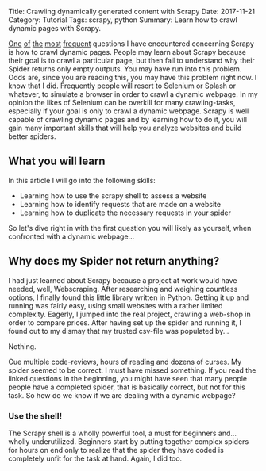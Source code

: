 Title: Crawling dynamically generated content with Scrapy
Date: 2017-11-21
Category: Tutorial
Tags: scrapy, python
Summary: Learn how to crawl dynamic pages with Scrapy.

[One](https://stackoverflow.com/questions/33185651/python-scrapy-for-dynamic-content) [of](https://stackoverflow.com/questions/27525142/selenium-ajax-dynamic-pagination-base-spider) [the](https://stackoverflow.com/questions/44110505/no-data-after-scraping-a-website) [most](https://stackoverflow.com/questions/41165599/how-to-get-the-href-and-associated-information-using-scrapy) [frequent](https://www.reddit.com/r/learnpython/comments/6ij1qa/trying_to_get_a_url_using_bs4_but_source_code_is/) questions I have encountered concerning Scrapy is how to crawl dynamic pages. People may learn about Scrapy because their goal is to crawl a particular page, but then fail to understand why their Spider returns only empty outputs. 
You may have run into this problem. Odds are, since you are reading this, you may have this problem right now. I know that I did. 
Frequently people will resort to Selenium or Splash or whatever, to simulate a browser in order to crawl a dynamic webpage. In my opinion the likes of Selenium can be overkill for many crawling-tasks, especially if your goal is only to crawl a dynamic webpage. Scrapy is well capable of crawling dynamic pages and by learning how to do it, you will gain many important skills that will help you analyze websites and build better spiders. 

## What you will learn

In this article I will go into the following skills:

* Learning how to use the scrapy shell to assess a website
* Learning how to identify requests that are made on a website
* Learning how to duplicate the necessary requests in your spider

So let's dive right in with the first question you will likely as yourself, when confronted with a dynamic webpage...

## Why does my Spider not return anything? 

I had just learned about Scrapy because a project at work would have needed, well, Webscraping. After researching and weighing countless options, I finally found this little library written in Python. Getting it up and running was fairly easy, using small websites with a rather limited complexity. Eagerly, I jumped into the real project, crawling a web-shop in order to compare prices. After having set up the spider and running it, I found out to my dismay that my trusted csv-file was populated by... 

Nothing. 

Cue multiple code-reviews, hours of reading and dozens of curses. My spider seemed to be correct. I must have missed something. If you read the linked questions in the beginning, you might have seen that many people people have a completed spider, that is basically correct, but not for this task. So how do we know if we are dealing with a dynamic webpage? 

### Use the shell!

The Scrapy shell is a wholly powerful tool, a must for beginners and... wholly underutilized. Beginners start by putting together complex spiders for hours on end only to realize that the spider they have coded is completely unfit for the task at hand. Again, I did too. 
